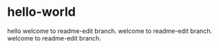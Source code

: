 # hello-world
hello welcome to readme-edit branch.
welcome to readme-edit branch.
welcome to readme-edit branch.
